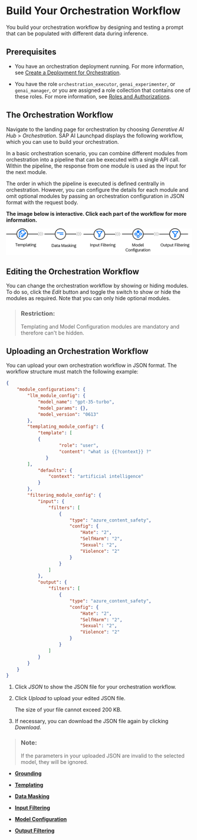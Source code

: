 <!-- loiob7dc8b48df2b4f009e9157f5448c7935 -->

# Build Your Orchestration Workflow

You build your orchestration workflow by designing and testing a prompt that can be populated with different data during inference.



## Prerequisites

-   You have an orchestration deployment running. For more information, see [Create a Deployment for Orchestration](create-a-deployment-for-orchestration-4344c5b.md).

-   You have the role `orchestration_executor`, `genai_experimenter`, or `genai_manager`, or you are assigned a role collection that contains one of these roles. For more information, see [Roles and Authorizations](security-e4cf710.md#loio4ef8499d7a4945ec854e3b4590830bcc).




<a name="loiob7dc8b48df2b4f009e9157f5448c7935__context_a51_5qc_ybc"/>

## The Orchestration Workflow

Navigate to the landing page for orchestration by choosing *Generative AI Hub* \> *Orchestration*. SAP AI Launchpad displays the following workflow, which you can use to build your orchestration.

In a basic orchestration scenario, you can combine different modules from orchestration into a pipeline that can be executed with a single API call. Within the pipeline, the response from one module is used as the input for the next module.

The order in which the pipeline is executed is defined centrally in orchestration. However, you can configure the details for each module and omit optional modules by passing an orchestration configuration in JSON format with the request body.

**The image below is interactive. Click each part of the workflow for more information.**

![](images/data_masking_1799e70.png)



<a name="loiob7dc8b48df2b4f009e9157f5448c7935__section_xjc_nzr_dcc"/>

## Editing the Orchestration Workflow

You can change the orchestration workflow by showing or hiding modules. To do so, click the *Edit* button and toggle the switch to show or hide the modules as required. Note that you can only hide optional modules.

> ### Restriction:  
> Templating and Model Configuration modules are mandatory and therefore can't be hidden.



<a name="loiob7dc8b48df2b4f009e9157f5448c7935__section_rkz_zmx_dcc"/>

## Uploading an Orchestration Workflow

You can upload your own orchestration workflow in JSON format. The workflow structure must match the following example:

```json
{
    "module_configurations": {
        "llm_module_config": {
            "model_name": "gpt-35-turbo",
            "model_params": {},
            "model_version": "0613"
        },
        "templating_module_config": {
            "template": [
			{
                    "role": "user",
                    "content": "what is {{?context}} ?"
               }
		],
            "defaults": {
                "context": "artificial intelligence"
            }
        },
        "filtering_module_config": {
            "input": {
                "filters": [
                    {
                        "type": "azure_content_safety",
                        "config": {
                            "Hate": "2",
                            "SelfHarm": "2",
                            "Sexual": "2",
                            "Violence": "2"
                        }
                    }
                ]
            },
            "output": {
                "filters": [
                    {
                        "type": "azure_content_safety",
                        "config": {
                            "Hate": "2",
                            "SelfHarm": "2",
                            "Sexual": "2",
                            "Violence": "2"
                        }
                    }
                ]
            }
        }
    }
}
```

1.  Click *JSON* to show the JSON file for your orchestration workflow.

2.  Click *Upload* to upload your edited JSON file.

    The size of your file cannot exceed 200 KB.

3.  If necessary, you can download the JSON file again by clicking *Download*.


> ### Note:  
> If the parameters in your uploaded JSON are invalid to the selected model, they will be ignored.

-   **[Grounding](grounding-2d495d3.md "")**  

-   **[Templating](templating-11d44e6.md "")**  

-   **[Data Masking](data-masking-79911bd.md "")**  

-   **[Input Filtering](input-filtering-f5c7223.md "")**  

-   **[Model Configuration](model-configuration-be3cd61.md "")**  

-   **[Output Filtering](output-filtering-32a0e42.md "")**  


